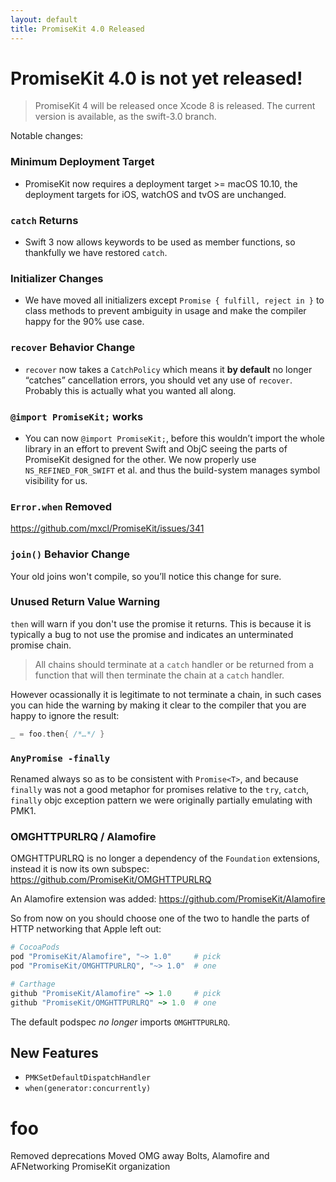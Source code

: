 ```yaml
---
layout: default
title: PromiseKit 4.0 Released
---
```


# PromiseKit 4.0 is not yet released!

> PromiseKit 4 will be released once Xcode 8 is released. The current version is available, as the swift-3.0 branch.

Notable changes:

### Minimum Deployment Target

* PromiseKit now requires a deployment target >= macOS 10.10, the deployment targets for iOS, watchOS and tvOS are unchanged.

### `catch` Returns

* Swift 3 now allows keywords to be used as member functions, so thankfully we have restored `catch`.

### Initializer Changes

* We have moved all initializers except `Promise { fulfill, reject in }` to class methods to prevent ambiguity in usage and make the compiler happy for the 90% use case.

### `recover` Behavior Change
* `recover` now takes a `CatchPolicy` which means it **by default** no longer “catches” cancellation errors, you should vet any use of `recover`. Probably this is actually what you wanted all along.

### `@import PromiseKit;` works

* You can now `@import PromiseKit;`, before this wouldn’t import the whole library in an effort to prevent Swift and ObjC seeing the parts of PromiseKit designed for the other. We now properly use `NS_REFINED_FOR_SWIFT` et al. and thus the build-system manages symbol visibility for us.

### `Error.when` Removed

https://github.com/mxcl/PromiseKit/issues/341

### `join()` Behavior Change

Your old joins won't compile, so you’ll notice this change for sure.

### Unused Return Value Warning

`then` will warn if you don't use the promise it returns. This is because it is typically a bug to not use the promise and indicates an unterminated promise chain.

> All chains should terminate at a `catch` handler or be returned from a function that will then terminate the chain at a `catch` handler.

However ocassionally it is legitimate to not terminate a chain, in such cases you can hide the warning by making it clear to the compiler that you are happy to ignore the result:

```swift
_ = foo.then{ /*…*/ }
```


### `AnyPromise -finally`

Renamed always so as to be consistent with `Promise<T>`, and because `finally` was not a good metaphor for promises relative to the `try`, `catch`, `finally` objc exception pattern we were originally partially emulating with PMK1.


### OMGHTTPURLRQ / Alamofire

OMGHTTPURLRQ is no longer a dependency of the `Foundation` extensions, instead it is now its own subspec: https://github.com/PromiseKit/OMGHTTPURLRQ

An Alamofire extension was added: https://github.com/PromiseKit/Alamofire

So from now on you should choose one of the two to handle the parts of HTTP networking that Apple left out:

```ruby
# CocoaPods
pod "PromiseKit/Alamofire", "~> 1.0"     # pick
pod "PromiseKit/OMGHTTPURLRQ", "~> 1.0"  # one

# Carthage
github "PromiseKit/Alamofire" ~> 1.0     # pick
github "PromiseKit/OMGHTTPURLRQ" ~> 1.0  # one
```

The default podspec *no longer* imports `OMGHTTPURLRQ`.


## New Features

* `PMKSetDefaultDispatchHandler`
* `when(generator:concurrently)`


# foo

Removed deprecations
Moved OMG away
Bolts, Alamofire and AFNetworking
PromiseKit organization
